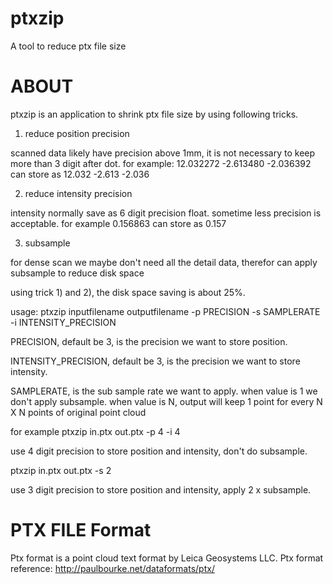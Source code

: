 # ptxzip
A tool to reduce ptx file size

ABOUT
================================================================================
ptxzip is an application to shrink ptx file size by using following tricks.

1) reduce position precision

scanned data likely have precision above 1mm, it is not necessary to keep
more than 3 digit after dot. for example:
12.032272 -2.613480 -2.036392
can store as
12.032 -2.613 -2.036

2) reduce intensity precision

intensity normally save as 6 digit precision float. sometime less precision is acceptable.
for example
0.156863
can store as
0.157

3) subsample

for dense scan we maybe don't need all the detail data, therefor can apply subsample
to reduce disk space

using trick 1) and 2), the disk space saving is about 25%.

usage:
ptxzip inputfilename outputfilename -p PRECISION -s SAMPLERATE -i INTENSITY_PRECISION

PRECISION, default be 3, is the precision we want to store position.

INTENSITY_PRECISION, default be 3, is the precision we want to store intensity.

SAMPLERATE, is the sub sample rate we want to apply.
when value is 1 we don't apply subsample.
when value is N, output will keep 1 point for every N X N points of original point cloud

for example
ptxzip in.ptx out.ptx -p 4 -i 4

use 4 digit precision to store position and intensity, don't do subsample.

ptxzip in.ptx out.ptx -s 2

use 3 digit precision to store position and intensity, apply 2 x subsample.

PTX FILE Format
================================================================================
Ptx format is a point cloud text format by Leica Geosystems LLC.
Ptx format reference:
http://paulbourke.net/dataformats/ptx/

